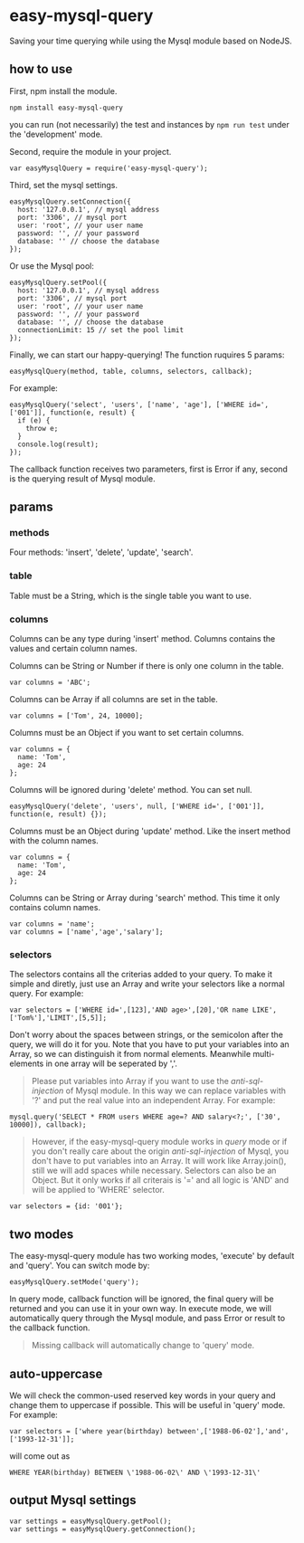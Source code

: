 # easy-mysql-query
Saving your time querying while using the Mysql module based on NodeJS.
## how to use
First, npm install the module.
```
npm install easy-mysql-query
```
you can run (not necessarily) the test and instances by
`npm run test`
under the 'development' mode.

Second, require the module in your project.
```
var easyMysqlQuery = require('easy-mysql-query');
```

Third, set the mysql settings.
```
easyMysqlQuery.setConnection({
  host: '127.0.0.1', // mysql address
  port: '3306', // mysql port
  user: 'root', // your user name
  password: '', // your password
  database: '' // choose the database
});
```
Or use the Mysql pool:
```
easyMysqlQuery.setPool({
  host: '127.0.0.1', // mysql address
  port: '3306', // mysql port
  user: 'root', // your user name
  password: '', // your password
  database: '', // choose the database
  connectionLimit: 15 // set the pool limit
});
```
Finally, we can start our happy-querying!
The function ruquires 5 params:
```
easyMysqlQuery(method, table, columns, selectors, callback);
```
For example:
```
easyMysqlQuery('select', 'users', ['name', 'age'], ['WHERE id=', ['001']], function(e, result) {
  if (e) {
    throw e;
  }
  console.log(result);
});
```
The callback function receives two parameters, first is Error if any, second is the querying result of Mysql module.
## params
### methods
Four methods: 'insert', 'delete', 'update', 'search'.
### table
Table must be a String, which is the single table you want to use.
### columns
Columns can be any type during 'insert' method. Columns contains the values and certain column names. 

Columns can be String or Number if there is only one column in the table.
```
var columns = 'ABC';
```
Columns can be Array if all columns are set in the table.
```
var columns = ['Tom', 24, 10000];
```
Columns must be an Object if you want to set certain columns.
```
var columns = {
  name: 'Tom',
  age: 24
}; 
```

Columns will be ignored during 'delete' method. You can set null.
```
easyMysqlQuery('delete', 'users', null, ['WHERE id=', ['001']], function(e, result) {});
```

Columns must be an Object during 'update' method. Like the insert method with the column names.
```
var columns = {
  name: 'Tom',
  age: 24
}; 
```

Columns can be String or Array during 'search' method. This time it only contains column names.
```
var columns = 'name';
var columns = ['name','age','salary'];
```
### selectors
The selectors contains all the criterias added to your query. To make it simple and diretly, just use an Array and write your selectors like a normal query.
For example:
```
var selectors = ['WHERE id=',[123],'AND age>',[20],'OR name LIKE',['Tom%'],'LIMIT',[5,5]];
```
Don't worry about the spaces between strings, or the semicolon after the query, we will do it for you.
Note that you have to put your variables into an Array, so we can distinguish it from normal elements. Meanwhile multi-elements in one array will be seperated by ','.
> Please put variables into Array if you want to use the *anti-sql-injection* of Mysql module. In this way we can replace variables with '?' and put the real value into an independent Array. For example:
```
mysql.query('SELECT * FROM users WHERE age=? AND salary<?;', ['30', 10000]), callback);
```
> However, if the easy-mysql-query module works in *query* mode or if you don't really care about the origin *anti-sql-injection* of Mysql, you don't have to put variables into an Array. It will work like Array.join(), still we will add spaces while necessary.
Selectors can also be an Object. But it only works if all criterais is '=' and all logic is 'AND' and will be applied to 'WHERE' selector.
```
var selectors = {id: '001'};
```
## two modes
The easy-mysql-query module has two working modes, 'execute' by default and 'query'. You can switch mode by:
```
easyMysqlQuery.setMode('query');
```
In query mode, callback function will be ignored, the final query will be returned and you can use it in your own way.
In execute mode, we will automatically query through the Mysql module, and pass Error or result to the callback function.
> Missing callback will automatically change to 'query' mode.
## auto-uppercase
We will check the common-used reserved key words in your query and change them to uppercase if possible. This will be useful in 'query' mode. For example:
```
var selectors = ['where year(birthday) between',['1988-06-02'],'and',['1993-12-31']];
```
will come out as
```
WHERE YEAR(birthday) BETWEEN \'1988-06-02\' AND \'1993-12-31\'
```
## output Mysql settings
```
var settings = easyMysqlQuery.getPool();
var settings = easyMysqlQuery.getConnection();
```
